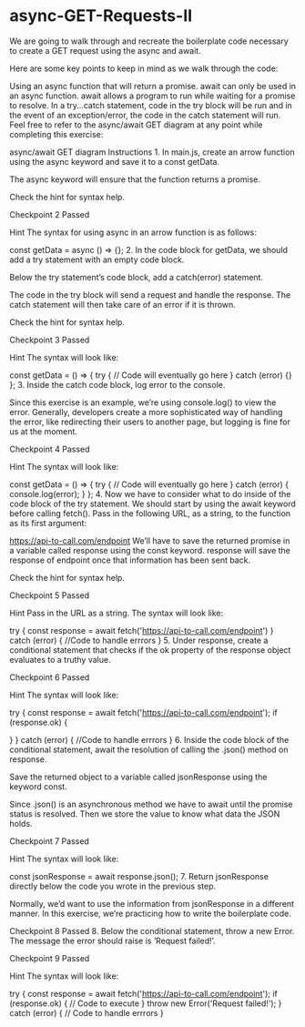 # async-GET-Requests-II

We are going to walk through and recreate the boilerplate code necessary to create a GET request using the async and await.

Here are some key points to keep in mind as we walk through the code:

Using an async function that will return a promise.
await can only be used in an async function. await allows a program to run while waiting for a promise to resolve.
In a try...catch statement, code in the try block will be run and in the event of an exception/error, the code in the catch statement will run.
Feel free to refer to the async/await GET diagram at any point while completing this exercise:

async/await GET diagram
Instructions
1.
In main.js, create an arrow function using the async keyword and save it to a const getData.

The async keyword will ensure that the function returns a promise.

Check the hint for syntax help.

Checkpoint 2 Passed

Hint
The syntax for using async in an arrow function is as follows:

const getData = async () => {};
2.
In the code block for getData, we should add a try statement with an empty code block.

Below the try statement’s code block, add a catch(error) statement.

The code in the try block will send a request and handle the response. The catch statement will then take care of an error if it is thrown.

Check the hint for syntax help.

Checkpoint 3 Passed

Hint
The syntax will look like:

const getData = () => {
  try {
    // Code will eventually go here
  } catch (error) {}
};
3.
Inside the catch code block, log error to the console.

Since this exercise is an example, we’re using console.log() to view the error. Generally, developers create a more sophisticated way of handling the error, like redirecting their users to another page, but logging is fine for us at the moment.

Checkpoint 4 Passed

Hint
The syntax will look like:

const getData = () => {
  try {
    // Code will eventually go here
  } catch (error) {
    console.log(error);
  }
};
4.
Now we have to consider what to do inside of the code block of the try statement. We should start by using the await keyword before calling fetch(). Pass in the following URL, as a string, to the function as its first argument:

https://api-to-call.com/endpoint
We’ll have to save the returned promise in a variable called response using the const keyword. response will save the response of endpoint once that information has been sent back.

Check the hint for syntax help.

Checkpoint 5 Passed

Hint
Pass in the URL as a string. The syntax will look like:

try {
  const response = await fetch('https://api-to-call.com/endpoint')
} catch (error) {
  //Code to handle errrors
}
5.
Under response, create a conditional statement that checks if the ok property of the response object evaluates to a truthy value.

Checkpoint 6 Passed

Hint
The syntax will look like:

try {
  const response = await fetch('https://api-to-call.com/endpoint');
  if (response.ok) {
 
  }
} catch (error) {
  //Code to handle errrors
}
6.
Inside the code block of the conditional statement, await the resolution of calling the .json() method on response.

Save the returned object to a variable called jsonResponse using the keyword const.

Since .json() is an asynchronous method we have to await until the promise status is resolved. Then we store the value to know what data the JSON holds.

Checkpoint 7 Passed

Hint
The syntax will look like:

const jsonResponse = await response.json();
7.
Return jsonResponse directly below the code you wrote in the previous step.

Normally, we’d want to use the information from jsonResponse in a different manner. In this exercise, we’re practicing how to write the boilerplate code.

Checkpoint 8 Passed
8.
Below the conditional statement, throw a new Error. The message the error should raise is ‘Request failed!’.

Checkpoint 9 Passed

Hint
The syntax will look like:

try {
  const response = await fetch('https://api-to-call.com/endpoint');
  if (response.ok) {
    // Code to execute 
  }
  throw new Error('Request failed!');
} catch (error) {
  // Code to handle errrors
}
